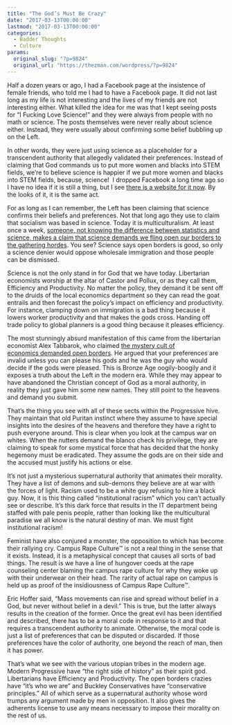 ```yaml
---
title: "The God’s Must Be Crazy"
date: "2017-03-13T00:00:00"
lastmod: "2017-03-13T00:00:00"
categories:
  - Badder Thoughts
  - Culture
params:
  original_slug: "?p=9824"
  original_url: "https://thezman.com/wordpress/?p=9824"
---
```


Half a dozen years or ago, I had a Facebook page at the insistence of
female friends, who told me I had to have a Facebook page. It did not
last long as my life is not interesting and the lives of my friends are
not interesting either. What killed the idea for me was that I kept
seeing posts for “I Fucking Love Science!” and they were always from
people with no math or science. The posts themselves were never really
about science either. Instead, they were usually about confirming some
belief bubbling up on the Left.

In other words, they were just using science as a placeholder for a
transcendent authority that allegedly validated their preferences.
Instead of claiming that God commands us to put more women and blacks
into STEM fields, we’re to believe science is happier if we put more
women and blacks into STEM fields, because, science!  I dropped Facebook
a long time ago so I have no idea if it is still a thing, but I see
<a href="http://www.iflscience.com/" target="_blank">there is a website
for it now</a>. By the looks of it, it is the same act.

For as long as I can remember, the Left has been claiming that science
confirms their beliefs and preferences. Not that long ago they use to
claim that socialism was based in science. Today it is multiculturalism.
At least once a week, <a
href="https://www.forbes.com/forbes/welcome/?toURL=https://www.forbes.com/sites/stuartanderson/2017/03/11/83-of-americas-top-high-school-science-students-are-the-children-of-immigrants/&amp;refURL=https://t.co/4XO9vIe3xY&amp;referrer=https://t.co/4XO9vIe3xY#5cf15bc92200"
target="_blank">someone, not knowing the difference between statistics
and science, makes a claim that science demands we fling open our
borders to the gathering hordes</a>. You see? Science says open borders
is good, so only a science denier would oppose wholesale immigration and
those people can be dismissed.

Science is not the only stand in for God that we have today. Libertarian
economists worship at the altar of Castor and Pollux, or as they call
them, Efficiency and Productivity. No matter the policy, they demand it
be sent off to the druids of the local economics department so they can
read the goat entrails and then forecast the policy’s impact on
efficiency and productivity. For instance, clamping down on immigration
is a bad thing because it lowers worker productivity and that makes the
gods cross. Handing off trade policy to global planners is a good thing
because it pleases efficiency.

The most stunningly absurd manifestation of this came from the
libertarian economist Alex Tabbarok, who claimed <a
href="https://www.theatlantic.com/business/archive/2015/10/get-rid-borders-completely/409501/"
target="_blank">the mystery cult of economics demanded open borders</a>.
He argued that your preferences are invalid unless you can please his
gods and he was the guy who would decide if the gods were pleased. This
is Bronze Age oogily-boogily and it exposes a truth about the Left in
the modern era. While they may appear to have abandoned the Christian
concept of God as a moral authority, in reality they just gave him some
new names. They still point to the heavens and demand you submit.

That’s the thing you see with all of these sects within the Progressive
hive. They maintain that old Puritan instinct where they assume to have
special insights into the desires of the heavens and therefore they have
a right to push everyone around. This is clear when you look at the
campus war on whites. When the nutters demand the blanco check his
privilege, they are claiming to speak for some mystical force that has
decided that the honky hegemony must be eradicated. They assume the gods
are on their side and the accused must justify his actions or else.

It’s not just a mysterious supernatural authority that animates their
morality. They have a list of demons and sub-demons they believe are at
war with the forces of light. Racism used to be a white guy refusing to
hire a black guy. Now, it is this thing called “institutional racism”
which you can’t actually see or describe. It’s this dark force that
results in the IT department being staffed with pale penis people,
rather than looking like the multicultural paradise we all know is the
natural destiny of man. We must fight institutional racism!

Feminist have also conjured a monster, the opposition to which has
become their rallying cry. Campus Rape Culture™ is not a real thing in
the sense that it exists. Instead, it is a metaphysical concept that
causes all sorts of bad things. The result is we have a line of hungover
coeds at the rape counseling center blaming the campus rape culture for
why they woke up with their underwear on their head. The rarity of
actual rape on campus is held up as proof of the insidiousness of Campus
Rape Culture™.

Eric Hoffer said, “Mass movements can rise and spread without belief in
a God, but never without belief in a devil.” This is true, but the
latter always results in the creation of the former. Once the great evil
has been identified and described, there has to be a moral code in
response to it and that requires a transcendent authority to animate.
Otherwise, the moral code is just a list of preferences that can be
disputed or discarded. If those preferences have the color of authority,
one beyond the reach of man, then it has power.

That’s what we see with the various utopian tribes in the modern age.
Modern Progressive have “the right side of history” as their spirit god.
Libertarians have Efficiency and Productivity. The open borders crazies
have “it’s who we are” and Buckley Conservatives have “conservative
principles.” All of which serve as a supernatural authority whose word
trumps any argument made by men in opposition. It also gives the
adherents license to use any means necessary to impose their morality on
the rest of us.

